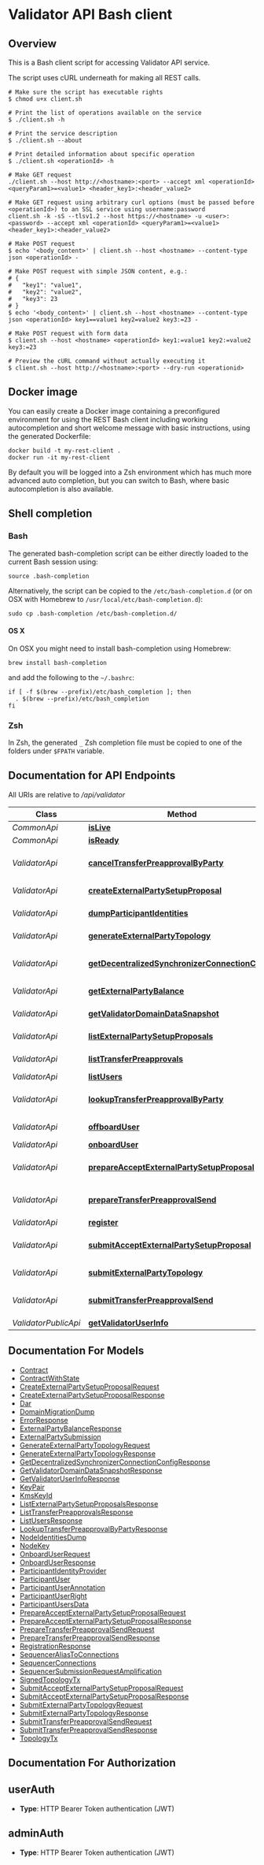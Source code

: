 # Validator API Bash client

## Overview

This is a Bash client script for accessing Validator API service.

The script uses cURL underneath for making all REST calls.


```shell
# Make sure the script has executable rights
$ chmod u+x client.sh

# Print the list of operations available on the service
$ ./client.sh -h

# Print the service description
$ ./client.sh --about

# Print detailed information about specific operation
$ ./client.sh <operationId> -h

# Make GET request
./client.sh --host http://<hostname>:<port> --accept xml <operationId> <queryParam1>=<value1> <header_key1>:<header_value2>

# Make GET request using arbitrary curl options (must be passed before <operationId>) to an SSL service using username:password
client.sh -k -sS --tlsv1.2 --host https://<hostname> -u <user>:<password> --accept xml <operationId> <queryParam1>=<value1> <header_key1>:<header_value2>

# Make POST request
$ echo '<body_content>' | client.sh --host <hostname> --content-type json <operationId> -

# Make POST request with simple JSON content, e.g.:
# {
#   "key1": "value1",
#   "key2": "value2",
#   "key3": 23
# }
$ echo '<body_content>' | client.sh --host <hostname> --content-type json <operationId> key1==value1 key2=value2 key3:=23 -

# Make POST request with form data
$ client.sh --host <hostname> <operationId> key1:=value1 key2:=value2 key3:=23

# Preview the cURL command without actually executing it
$ client.sh --host http://<hostname>:<port> --dry-run <operationid>

```

## Docker image

You can easily create a Docker image containing a preconfigured environment
for using the REST Bash client including working autocompletion and short
welcome message with basic instructions, using the generated Dockerfile:

```shell
docker build -t my-rest-client .
docker run -it my-rest-client
```

By default you will be logged into a Zsh environment which has much more
advanced auto completion, but you can switch to Bash, where basic autocompletion
is also available.

## Shell completion

### Bash

The generated bash-completion script can be either directly loaded to the current Bash session using:

```shell
source .bash-completion
```

Alternatively, the script can be copied to the `/etc/bash-completion.d` (or on OSX with Homebrew to `/usr/local/etc/bash-completion.d`):

```shell
sudo cp .bash-completion /etc/bash-completion.d/
```

#### OS X

On OSX you might need to install bash-completion using Homebrew:

```shell
brew install bash-completion
```

and add the following to the `~/.bashrc`:

```shell
if [ -f $(brew --prefix)/etc/bash_completion ]; then
  . $(brew --prefix)/etc/bash_completion
fi
```

### Zsh

In Zsh, the generated `_` Zsh completion file must be copied to one of the folders under `$FPATH` variable.

## Documentation for API Endpoints

All URIs are relative to */api/validator*

Class | Method | HTTP request | Description
------------ | ------------- | ------------- | -------------
*CommonApi* | [**isLive**](docs/CommonApi.md#islive) | **GET** /livez | 
*CommonApi* | [**isReady**](docs/CommonApi.md#isready) | **GET** /readyz | 
*ValidatorApi* | [**cancelTransferPreapprovalByParty**](docs/ValidatorApi.md#canceltransferpreapprovalbyparty) | **DELETE** /v0/admin/transfer-preapprovals/by-party/{receiver-party} | 
*ValidatorApi* | [**createExternalPartySetupProposal**](docs/ValidatorApi.md#createexternalpartysetupproposal) | **POST** /v0/admin/external-party/setup-proposal | 
*ValidatorApi* | [**dumpParticipantIdentities**](docs/ValidatorApi.md#dumpparticipantidentities) | **GET** /v0/admin/participant/identities | 
*ValidatorApi* | [**generateExternalPartyTopology**](docs/ValidatorApi.md#generateexternalpartytopology) | **POST** /v0/admin/external-party/topology/generate | 
*ValidatorApi* | [**getDecentralizedSynchronizerConnectionConfig**](docs/ValidatorApi.md#getdecentralizedsynchronizerconnectionconfig) | **GET** /v0/admin/participant/global-domain-connection-config | 
*ValidatorApi* | [**getExternalPartyBalance**](docs/ValidatorApi.md#getexternalpartybalance) | **GET** /v0/admin/external-party/balance | 
*ValidatorApi* | [**getValidatorDomainDataSnapshot**](docs/ValidatorApi.md#getvalidatordomaindatasnapshot) | **GET** /v0/admin/domain/data-snapshot | 
*ValidatorApi* | [**listExternalPartySetupProposals**](docs/ValidatorApi.md#listexternalpartysetupproposals) | **GET** /v0/admin/external-party/setup-proposal | 
*ValidatorApi* | [**listTransferPreapprovals**](docs/ValidatorApi.md#listtransferpreapprovals) | **GET** /v0/admin/transfer-preapprovals | 
*ValidatorApi* | [**listUsers**](docs/ValidatorApi.md#listusers) | **GET** /v0/admin/users | 
*ValidatorApi* | [**lookupTransferPreapprovalByParty**](docs/ValidatorApi.md#lookuptransferpreapprovalbyparty) | **GET** /v0/admin/transfer-preapprovals/by-party/{receiver-party} | 
*ValidatorApi* | [**offboardUser**](docs/ValidatorApi.md#offboarduser) | **POST** /v0/admin/users/offboard | 
*ValidatorApi* | [**onboardUser**](docs/ValidatorApi.md#onboarduser) | **POST** /v0/admin/users | 
*ValidatorApi* | [**prepareAcceptExternalPartySetupProposal**](docs/ValidatorApi.md#prepareacceptexternalpartysetupproposal) | **POST** /v0/admin/external-party/setup-proposal/prepare-accept | 
*ValidatorApi* | [**prepareTransferPreapprovalSend**](docs/ValidatorApi.md#preparetransferpreapprovalsend) | **POST** /v0/admin/external-party/transfer-preapproval/prepare-send | 
*ValidatorApi* | [**register**](docs/ValidatorApi.md#register) | **POST** /v0/register | 
*ValidatorApi* | [**submitAcceptExternalPartySetupProposal**](docs/ValidatorApi.md#submitacceptexternalpartysetupproposal) | **POST** /v0/admin/external-party/setup-proposal/submit-accept | 
*ValidatorApi* | [**submitExternalPartyTopology**](docs/ValidatorApi.md#submitexternalpartytopology) | **POST** /v0/admin/external-party/topology/submit | 
*ValidatorApi* | [**submitTransferPreapprovalSend**](docs/ValidatorApi.md#submittransferpreapprovalsend) | **POST** /v0/admin/external-party/transfer-preapproval/submit-send | 
*ValidatorPublicApi* | [**getValidatorUserInfo**](docs/ValidatorPublicApi.md#getvalidatoruserinfo) | **GET** /v0/validator-user | 


## Documentation For Models

 - [Contract](docs/Contract.md)
 - [ContractWithState](docs/ContractWithState.md)
 - [CreateExternalPartySetupProposalRequest](docs/CreateExternalPartySetupProposalRequest.md)
 - [CreateExternalPartySetupProposalResponse](docs/CreateExternalPartySetupProposalResponse.md)
 - [Dar](docs/Dar.md)
 - [DomainMigrationDump](docs/DomainMigrationDump.md)
 - [ErrorResponse](docs/ErrorResponse.md)
 - [ExternalPartyBalanceResponse](docs/ExternalPartyBalanceResponse.md)
 - [ExternalPartySubmission](docs/ExternalPartySubmission.md)
 - [GenerateExternalPartyTopologyRequest](docs/GenerateExternalPartyTopologyRequest.md)
 - [GenerateExternalPartyTopologyResponse](docs/GenerateExternalPartyTopologyResponse.md)
 - [GetDecentralizedSynchronizerConnectionConfigResponse](docs/GetDecentralizedSynchronizerConnectionConfigResponse.md)
 - [GetValidatorDomainDataSnapshotResponse](docs/GetValidatorDomainDataSnapshotResponse.md)
 - [GetValidatorUserInfoResponse](docs/GetValidatorUserInfoResponse.md)
 - [KeyPair](docs/KeyPair.md)
 - [KmsKeyId](docs/KmsKeyId.md)
 - [ListExternalPartySetupProposalsResponse](docs/ListExternalPartySetupProposalsResponse.md)
 - [ListTransferPreapprovalsResponse](docs/ListTransferPreapprovalsResponse.md)
 - [ListUsersResponse](docs/ListUsersResponse.md)
 - [LookupTransferPreapprovalByPartyResponse](docs/LookupTransferPreapprovalByPartyResponse.md)
 - [NodeIdentitiesDump](docs/NodeIdentitiesDump.md)
 - [NodeKey](docs/NodeKey.md)
 - [OnboardUserRequest](docs/OnboardUserRequest.md)
 - [OnboardUserResponse](docs/OnboardUserResponse.md)
 - [ParticipantIdentityProvider](docs/ParticipantIdentityProvider.md)
 - [ParticipantUser](docs/ParticipantUser.md)
 - [ParticipantUserAnnotation](docs/ParticipantUserAnnotation.md)
 - [ParticipantUserRight](docs/ParticipantUserRight.md)
 - [ParticipantUsersData](docs/ParticipantUsersData.md)
 - [PrepareAcceptExternalPartySetupProposalRequest](docs/PrepareAcceptExternalPartySetupProposalRequest.md)
 - [PrepareAcceptExternalPartySetupProposalResponse](docs/PrepareAcceptExternalPartySetupProposalResponse.md)
 - [PrepareTransferPreapprovalSendRequest](docs/PrepareTransferPreapprovalSendRequest.md)
 - [PrepareTransferPreapprovalSendResponse](docs/PrepareTransferPreapprovalSendResponse.md)
 - [RegistrationResponse](docs/RegistrationResponse.md)
 - [SequencerAliasToConnections](docs/SequencerAliasToConnections.md)
 - [SequencerConnections](docs/SequencerConnections.md)
 - [SequencerSubmissionRequestAmplification](docs/SequencerSubmissionRequestAmplification.md)
 - [SignedTopologyTx](docs/SignedTopologyTx.md)
 - [SubmitAcceptExternalPartySetupProposalRequest](docs/SubmitAcceptExternalPartySetupProposalRequest.md)
 - [SubmitAcceptExternalPartySetupProposalResponse](docs/SubmitAcceptExternalPartySetupProposalResponse.md)
 - [SubmitExternalPartyTopologyRequest](docs/SubmitExternalPartyTopologyRequest.md)
 - [SubmitExternalPartyTopologyResponse](docs/SubmitExternalPartyTopologyResponse.md)
 - [SubmitTransferPreapprovalSendRequest](docs/SubmitTransferPreapprovalSendRequest.md)
 - [SubmitTransferPreapprovalSendResponse](docs/SubmitTransferPreapprovalSendResponse.md)
 - [TopologyTx](docs/TopologyTx.md)


## Documentation For Authorization


## userAuth


- **Type**: HTTP Bearer Token authentication (JWT)

## adminAuth


- **Type**: HTTP Bearer Token authentication (JWT)

